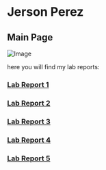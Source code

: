 
# Jerson Perez
## Main Page

![Image](https://c4.wallpaperflare.com/wallpaper/500/442/354/outrun-vaporwave-hd-wallpaper-preview.jpg)

here you will find my lab reports:



### [Lab Report 1](https://ironhide692.github.io/cse15l-lab-reports/lab-report-1-week-2.html)

### [Lab Report 2](https://ironhide692.github.io/cse15l-lab-reports/lab-report-2-week-4.html)

### [Lab Report 3](https://ironhide692.github.io/cse15l-lab-reports/lab-report-3-week-6.html)

### [Lab Report 4](https://ironhide692.github.io/cse15l-lab-reports/lab-report-4-week-8.html)

### [Lab Report 5](https://ironhide692.github.io/cse15l-lab-reports/lab-report-5-week-10.html)



